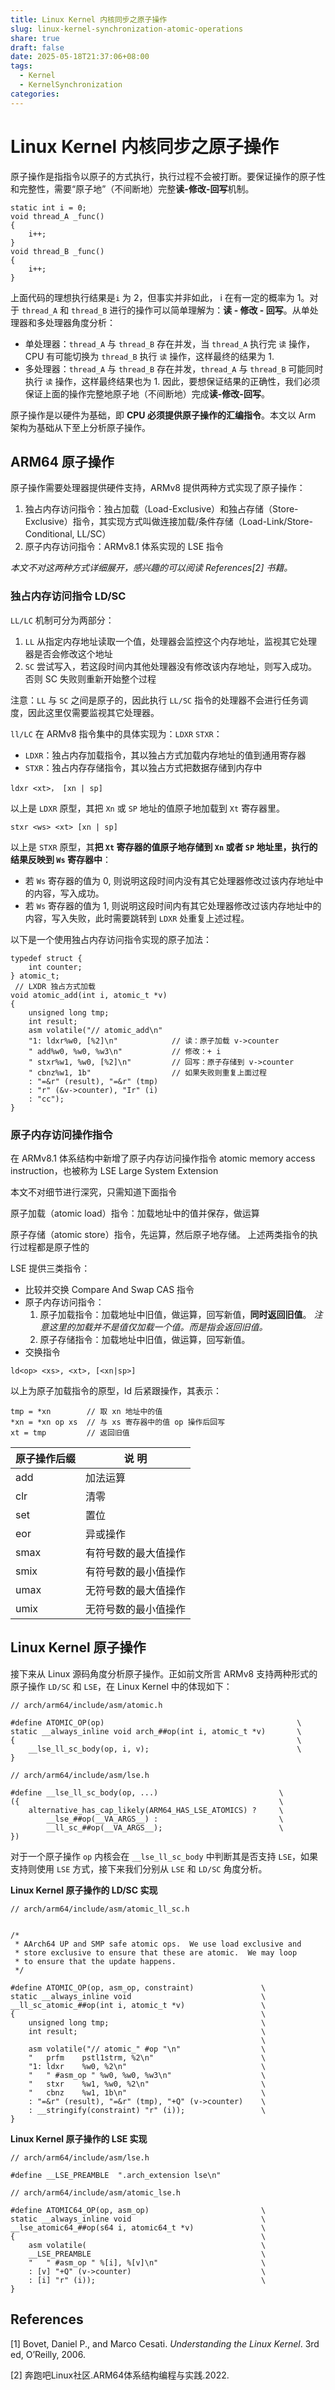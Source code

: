 ```yaml
---
title: Linux Kernel 内核同步之原子操作
slug: linux-kernel-synchronization-atomic-operations
share: true
draft: false
date: 2025-05-18T21:37:06+08:00
tags:
  - Kernel
  - KernelSynchronization
categories:
---
```


# Linux Kernel 内核同步之原子操作

原子操作是指指令以原子的方式执行，执行过程不会被打断。要保证操作的原子性和完整性，需要“原子地”（不间断地）完整**读-修改-回写**机制。

```
static int i = 0;
void thread_A _func()
{
	i++;
}
void thread_B _func()
{
	i++;
}
```

上面代码的理想执行结果是`i` 为 2，但事实并非如此， i 在有一定的概率为 1。对于 `thread_A` 和 `thread_B` 进行的操作可以简单理解为：**读 - 修改 - 回写**。从单处理器和多处理器角度分析：
* 单处理器：`thread_A` 与 `thread_B` 存在并发，当 `thread_A` 执行完 `读` 操作，CPU 有可能切换为 `thread_B` 执行 `读` 操作，这样最终的结果为 1.
* 多处理器：`thread_A` 与 `thread_B` 存在并发，`thread_A` 与 `thread_B` 可能同时执行 `读` 操作，这样最终结果也为 1.
因此，要想保证结果的正确性，我们必须保证上面的操作完整地原子地（不间断地）完成**读-修改-回写**。

原子操作是以硬件为基础，即 **CPU 必须提供原子操作的汇编指令**。本文以 Arm 架构为基础从下至上分析原子操作。

## ARM64 原子操作

原子操作需要处理器提供硬件支持，ARMv8 提供两种方式实现了原子操作：
1. 独占内存访问指令：独占加载（Load-Exclusive）和独占存储（Store-Exclusive）指令，其实现方式叫做连接加载/条件存储（Load-Link/Store-Conditional, LL/SC）
2. 原子内存访问指令：ARMv8.1 体系实现的 LSE 指令

*本文不对这两种方式详细展开，感兴趣的可以阅读 References[2] 书籍。*

### 独占内存访问指令 LD/SC

`LL/LC` 机制可分为两部分：
1. `LL` 从指定内存地址读取一个值，处理器会监控这个内存地址，监视其它处理器是否会修改这个地址
2. `SC` 尝试写入，若这段时间内其他处理器没有修改该内存地址，则写入成功。否则 SC 失败则重新开始整个过程

注意：`LL` 与 `SC` 之间是原子的，因此执行 `LL/SC` 指令的处理器不会进行任务调度，因此这里仅需要监视其它处理器。

`ll/LC` 在 ARMv8 指令集中的具体实现为：`LDXR` `STXR`：
* `LDXR`：独占内存加载指令，其以独占方式加载内存地址的值到通用寄存器
* `STXR`：独占内存存储指令，其以独占方式把数据存储到内存中

```ASM
ldxr <xt>， [xn | sp]
```
以上是 `LDXR` 原型，其把 `Xn` 或 `SP` 地址的值原子地加载到 `Xt` 寄存器里。

```ASM
stxr <ws> <xt> [xn | sp]
```
以上是 `STXR` 原型，其**把 `Xt` 寄存器的值原子地存储到 `Xn` 或者 `SP` 地址里，执行的结果反映到 `Ws` 寄存器中**：
* 若 `Ws` 寄存器的值为 0, 则说明这段时间内没有其它处理器修改过该内存地址中的内容，写入成功。
* 若 `Ws` 寄存器的值为 1, 则说明这段时间内有其它处理器修改过该内存地址中的内容，写入失败，此时需要跳转到 `LDXR` 处重复上述过程。

以下是一个使用独占内存访问指令实现的原子加法：
```
typedef struct {
	int counter;
} atomic_t;
 // LXDR 独占方式加载
void atomic_add(int i, atomic_t *v)
{
	unsigned long tmp;
	int result;
	asm volatile("// atomic_add\n"  
	"1: ldxr%w0, [%2]\n"            // 读：原子加载 v->counter
	" add%w0, %w0, %w3\n"           // 修改：+ i
	" stxr%w1, %w0, [%2]\n"         // 回写：原子存储到 v->counter
	" cbnz%w1, 1b"                  // 如果失败则重复上面过程
	: "=&r" (result), "=&r" (tmp)
	: "r" (&v->counter), "Ir" (i)
	: "cc");
}
```

### 原子内存访问操作指令

在 ARMv8.1 体系结构中新增了原子内存访问操作指令 atomic memory access instruction，也被称为 LSE Large System Extension

本文不对细节进行深究，只需知道下面指令

原子加载（atomic load）指令：加载地址中的值并保存，做运算

原子存储（atomic store）指令，先运算，然后原子地存储。
上述两类指令的执行过程都是原子性的


LSE 提供三类指令：
* 比较并交换 Compare And Swap CAS 指令
* 原子内存访问指令：
	1. 原子加载指令：加载地址中旧值，做运算，回写新值，**同时返回旧值**。 *注意这里的加载并不是值仅加载一个值。而是指会返回旧值。*
	2. 原子存储指令：加载地址中旧值，做运算，回写新值。
* 交换指令


```
ld<op> <xs>, <xt>, [<xn|sp>]
```
以上为原子加载指令的原型，ld 后紧跟操作，其表示：
```
tmp = *xn        // 取 xn 地址中的值
*xn = *xn op xs  // 与 xs 寄存器中的值 op 操作后回写
xt = tmp         // 返回旧值
```

|原子操作后缀|说 明|
| --- | --- |
|   add  |  加法运算   |
|clr|清零|
|set|置位|
|eor|异或操作|
|smax|有符号数的最大值操作|
|smix|有符号数的最小值操作|
|umax|无符号数的最大值操作|
|umix|无符号数的最小值操作|


## Linux Kernel 原子操作

接下来从 Linux 源码角度分析原子操作。正如前文所言 ARMv8 支持两种形式的原子操作 `LD/SC` 和 `LSE`，在 Linux Kernel 中的体现如下：

```
// arch/arm64/include/asm/atomic.h

#define ATOMIC_OP(op)							                \
static __always_inline void arch_##op(int i, atomic_t *v)		\
{									                            \
	__lse_ll_sc_body(op, i, v);					                \
}
```

```
// arch/arm64/include/asm/lse.h

#define __lse_ll_sc_body(op, ...)					        \
({									                        \
	alternative_has_cap_likely(ARM64_HAS_LSE_ATOMICS) ?		\
		__lse_##op(__VA_ARGS__) :				            \
		__ll_sc_##op(__VA_ARGS__);				            \
})
```

对于一个原子操作 `op` 内核会在 `__lse_ll_sc_body` 中判断其是否支持 `LSE`，如果支持则使用 `LSE` 方式，接下来我们分别从 `LSE` 和 `LD/SC` 角度分析。

**Linux Kernel 原子操作的 LD/SC 实现**

```
// arch/arm64/include/asm/atomic_ll_sc.h


/*
 * AArch64 UP and SMP safe atomic ops.  We use load exclusive and
 * store exclusive to ensure that these are atomic.  We may loop
 * to ensure that the update happens.
 */

#define ATOMIC_OP(op, asm_op, constraint)				\
static __always_inline void						        \
__ll_sc_atomic_##op(int i, atomic_t *v)					\
{									                    \
	unsigned long tmp;						            \
	int result;							                \
									                    \
	asm volatile("// atomic_" #op "\n"				    \
	"	prfm	pstl1strm, %2\n"				        \
	"1:	ldxr	%w0, %2\n"					            \
	"	" #asm_op "	%w0, %w0, %w3\n"			        \
	"	stxr	%w1, %w0, %2\n"					        \
	"	cbnz	%w1, 1b\n"					            \
	: "=&r" (result), "=&r" (tmp), "+Q" (v->counter)	\
	: __stringify(constraint) "r" (i));				    \
}
```


**Linux Kernel 原子操作的 LSE 实现**

```
// arch/arm64/include/asm/lse.h

#define __LSE_PREAMBLE	".arch_extension lse\n"
```

```
// arch/arm64/include/asm/atomic_lse.h

#define ATOMIC64_OP(op, asm_op)						    \
static __always_inline void						        \
__lse_atomic64_##op(s64 i, atomic64_t *v)				\
{									                    \
	asm volatile(							            \
	__LSE_PREAMBLE							            \
	"	" #asm_op "	%[i], %[v]\n"				        \
	: [v] "+Q" (v->counter)						        \
	: [i] "r" (i));							            \
}
```


## References

[1] Bovet, Daniel P., and Marco Cesati. _Understanding the Linux Kernel_. 3rd ed, O’Reilly, 2006.

[2] 奔跑吧Linux社区.ARM64体系结构编程与实践.2022.